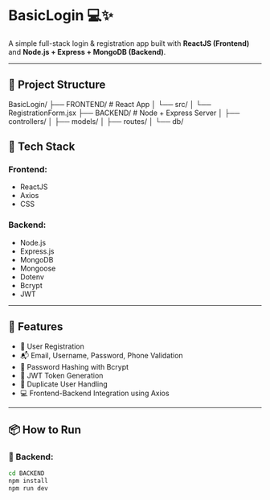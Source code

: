 # BasicLogin 💻✨

A simple full-stack login & registration app built with **ReactJS (Frontend)** and **Node.js + Express + MongoDB (Backend)**.

---

## 📂 Project Structure
BasicLogin/ ├── FRONTEND/ # React App │ └── src/ │ └── RegistrationForm.jsx ├── BACKEND/ # Node + Express Server │ ├── controllers/ │ ├── models/ │ ├── routes/ │ └── db/

## 🚀 Tech Stack

### Frontend:
- ReactJS
- Axios
- CSS

### Backend:
- Node.js
- Express.js
- MongoDB
- Mongoose
- Dotenv
- Bcrypt
- JWT

---

## 📝 Features

- 🔐 User Registration
- 📬 Email, Username, Password, Phone Validation
- 🧠 Password Hashing with Bcrypt
- 🔑 JWT Token Generation
- 🚫 Duplicate User Handling
- 💻 Frontend-Backend Integration using Axios

---

## 📦 How to Run

### 🔧 Backend:

```bash
cd BACKEND
npm install
npm run dev


